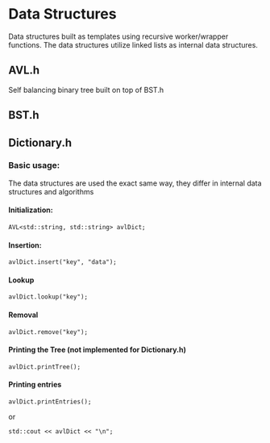 # Data Structures
Data structures built as templates using recursive worker/wrapper functions. 
The data structures utilize linked lists as internal data structures.

## AVL.h
Self balancing binary tree built on top of BST.h

## BST.h

## Dictionary.h

### Basic usage:
The data structures are used the exact same way, they differ in internal data structures and algorithms
#### Initialization:
```
AVL<std::string, std::string> avlDict;
```
#### Insertion:
```
avlDict.insert("key", "data");
```
#### Lookup
```
avlDict.lookup("key");
```
#### Removal
```
avlDict.remove("key");
```
#### Printing the Tree (not implemented for Dictionary.h)
```
avlDict.printTree();
```
#### Printing entries
```
avlDict.printEntries();
```
or
```
std::cout << avlDict << "\n";
```
